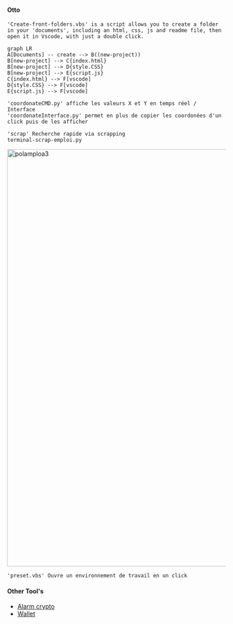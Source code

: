 #### Otto

    'Create-front-folders.vbs' is a script allows you to create a folder in your 'documents', including an html, css, js and readme file, then open it in Vscode, with just a double click.

```mermaid
graph LR
A[Documents] -- create --> B((new-project))
B[new-project] --> C{index.html}
B[new-project] --> D{style.CSS}
B[new-project] --> E{script.js}
C{index.html} --> F[vscode]
D{style.CSS} --> F[vscode]
E{script.js} --> F[vscode]
```

    'coordonateCMD.py' affiche les valeurs X et Y en temps réel / Interface
    'coordonateInterface.py' permet en plus de copier les coordonées d'un click puis de les afficher

    'scrap' Recherche rapide via scrapping
    terminal-scrap-emploi.py
    
<img width="960" alt="polamploa3" src="https://github.com/berru-g/OTTO-TOOLS/assets/61543927/c873275d-386b-4c48-b542-7ba7ca1ffdd1">


    'preset.vbs' Ouvre un environnement de travail en un click

#### Other Tool's
 - [Alarm crypto](https://github.com/berru-g/api-crypto-tool-s)  
 - [Wallet](https://github.com/berru-g/All-in-one-dashboard)
